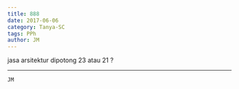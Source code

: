 ```yaml
---
title: 888
date: 2017-06-06
category: Tanya-SC
tags: PPh
author: JM
---
```


jasa arsitektur dipotong 23 atau 21 ?

---



`JM`
